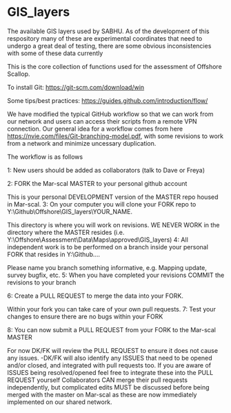 # GIS_layers
The available GIS layers used by SABHU.  As of the development of this respository many of these are experimental coordinates that need 
to undergo a great deal of testing, there are some obvious inconsistencies with some of these data currently

This is the core collection of functions used for the assessment of Offshore Scallop.

To install Git: https://git-scm.com/download/win

Some tips/best practices: https://guides.github.com/introduction/flow/

We have modified the typical GitHub workflow so that we can work from our network and users can access their scripts from a remote VPN connection. Our general idea for a workflow comes from here https://nvie.com/files/Git-branching-model.pdf, with some revisions to work from a network and minimize uncessary duplication.

The workflow is as follows

1: New users should be added as collaborators (talk to Dave or Freya)

2: FORK the Mar-scal MASTER to your personal github account

This is your personal DEVELOPMENT version of the MASTER repo housed in Mar-scal.
3: On your computer you will clone your FORK repo to Y:\Github\Offshore\GIS_layers\YOUR_NAME.

This directory is where you will work on revisions.
WE NEVER WORK in the directory where the MASTER resides (i.e. Y:\Offshore\Assessment\Data\Maps\approved\GIS_layers)
4: All independent work is to be performed on a branch inside your personal FORK that resides in Y:\Github....

Please name you branch something informative, e.g. Mapping update, survey bugfix, etc.
5: When you have completed your revisions COMMIT the revisions to your branch

6: Create a PULL REQUEST to merge the data into your FORK.

Within your fork you can take care of your own pull requests.
7: Test your changes to ensure there are no bugs within your FORK

8: You can now submit a PULL REQUEST from your FORK to the Mar-scal MASTER

For now DK/FK will review the PULL REQUEST to ensure it does not cause any issues. -DK/FK will also identify any ISSUES that need to be opened and/or closed, and integrated with pull requests too.
If you are aware of ISSUES being resolved/opened feel free to integrate these into the PULL REQUEST yourself
Collaborators CAN merge their pull requests independently, but complicated edits MUST be discussed before being merged with the master on Mar-scal as these are now immediately implemented on our shared network.
